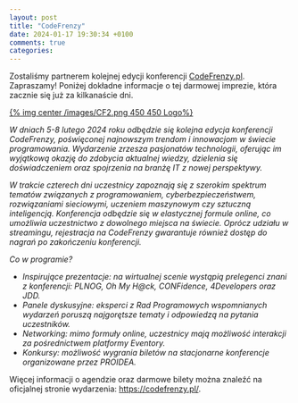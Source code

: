 ```yaml
---
layout: post
title: "CodeFrenzy"
date: 2024-01-17 19:30:34 +0100
comments: true
categories: 
---
```


Zostaliśmy partnerem kolejnej edycji konferencji <a href="https://codefrenzy.pl/" target="_blank">CodeFrenzy.pl</a>. Zapraszamy! Poniżej dokładne informacje o tej darmowej imprezie, która zacznie się już za kilkanaście dni.

[{% img center /images/CF2.png 450 450 Logo%}](https://codefrenzy.pl/)

<i>
W dniach 5-8 lutego 2024 roku odbędzie się kolejna edycja konferencji CodeFrenzy, poświęconej najnowszym trendom i innowacjom w świecie programowania. Wydarzenie zrzesza pasjonatów technologii, oferując im wyjątkową okazję do zdobycia aktualnej wiedzy, dzielenia się doświadczeniem oraz spojrzenia na branżę IT z nowej perspektywy. 

W trakcie czterech dni uczestnicy zapoznają się z szerokim spektrum tematów związanych z programowaniem, cyberbezpieczeństwem, rozwiązaniami sieciowymi, uczeniem maszynowym czy sztuczną inteligencją. Konferencja odbędzie się w elastycznej formule online, co umożliwia uczestnictwo z dowolnego miejsca na świecie. Oprócz udziału w streamingu, rejestracja na CodeFrenzy gwarantuje również dostęp do nagrań po zakończeniu konferencji.

Co w programie?

<ul>
<li>Inspirujące prezentacje: na wirtualnej scenie wystąpią prelegenci znani z konferencji: PLNOG, Oh My H@ck, CONFidence, 4Developers oraz JDD.</li>
<li>Panele dyskusyjne: eksperci z Rad Programowych wspomnianych wydarzeń poruszą najgorętsze tematy i odpowiedzą na pytania uczestników.
<li>Networking: mimo formuły online, uczestnicy mają możliwość interakcji za pośrednictwem platformy Eventory. 
<li>Konkursy: możliwość wygrania biletów na stacjonarne konferencje organizowane przez PROIDEA.
</ul>

</i>

Więcej informacji o agendzie oraz darmowe bilety można znaleźć na oficjalnej stronie wydarzenia: <a href="https://codefrenzy.pl/" target="_blank">https://codefrenzy.pl/</a>.